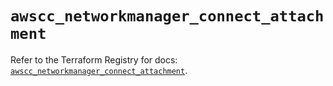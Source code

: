 # `awscc_networkmanager_connect_attachment`

Refer to the Terraform Registry for docs: [`awscc_networkmanager_connect_attachment`](https://registry.terraform.io/providers/hashicorp/awscc/0.70.0/docs/resources/networkmanager_connect_attachment).
